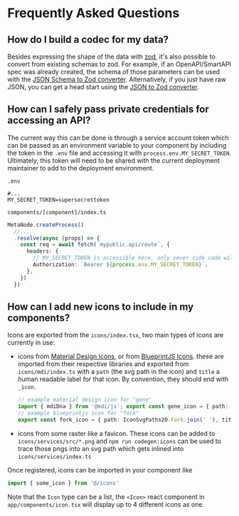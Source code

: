 # Frequently Asked Questions

## How do I build a codec for my data?

Besides expressing the shape of the data with [zod](https://zod.dev/), it's also possible to convert from existing schemas to zod. For example, if an OpenAPI/SmartAPI spec was already created, the schema of those parameters can be used with the [JSON Schema to Zod converter](https://stefanterdell.github.io/json-schema-to-zod-react/). Alternatively, if you just have raw JSON, you can get a head start using the [JSON to Zod converter](https://rsinohara.github.io/json-to-zod-react/).

## How can I safely pass private credentials for accessing an API?

The current way this can be done is through a service account token which can be passed as an environment variable to your component by including the token in the `.env` file and accessing it with `process.env.MY_SECRET_TOKEN`. Ultimately, this token will need to be shared with the current deployment maintainer to add to the deployment environment.

`.env`
```
#...
MY_SECRET_TOKEN=supersecrettoken
```

`components/[component]/index.ts`
```ts
MetaNode.createProcess()
  //...
  .resolve(async (props) => {
    const req = await fetch(`mypublic.api/route`, {
      headers: {
        // MY_SECRET_TOKEN is accessible here, only sever side code will have access to it
        Authorization: `Bearer ${process.env.MY_SECRET_TOKEN}`,
      },
    })
  })
```

## How can I add new icons to include in my components?

Icons are exported from the `icons/index.tsx`, two main types of icons are currently in use:
- icons from [Material Design Icons](https://materialdesignicons.com/), or from [BlueprintJS Icons](https://blueprintjs.com/docs/#icons). these are imported from their respective libraries and exported from `icons/mdi/index.ts` with a `path` (the svg path in the icon) and `title` a human readable label for that icon. By convention, they should end with `_icon`.
  ```ts
  // example material design icon for "gene"
  import { mdiDna } from '@mdi/js'; export const gene_icon = { path: mdiDna, title: 'Gene' }
  // example blueprintjs icon for "fork"
  export const fork_icon = { path: IconSvgPaths20.Fork.join(' '), title: 'Expand From this Step' }
  ```
- icons from some raster like a favicon. These icons can be added to `icons/services/src/*.png` and `npm run codegen:icons` can be used to trace those pngs into an svg path which gets inlined into `icons/services/index.ts`

Once registered, icons can be imported in your component like
```ts
import { some_icon } from '@/icons'
```

Note that the `Icon` type can be a list, the `<Icon>` react component in `app/components/icon.tsx` will display up to 4 different icons as one.
